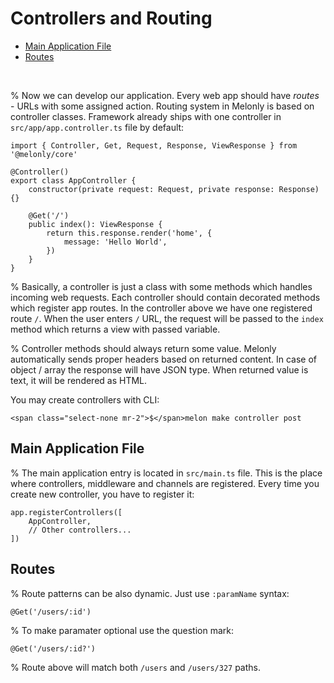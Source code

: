 <!-- omit in toc -->
# Controllers and Routing

- [Main Application File](#main-application-file)
- [Routes](#routes)

<br>

% Now we can develop our application. Every web app should have *routes* - URLs with some assigned action. Routing system in Melonly is based on controller classes. Framework already ships with one controller in `src/app/app.controller.ts` file by default:

```
import { Controller, Get, Request, Response, ViewResponse } from '@melonly/core'

@Controller()
export class AppController {
    constructor(private request: Request, private response: Response) {}

    @Get('/')
    public index(): ViewResponse {
        return this.response.render('home', {
            message: 'Hello World',
        })
    }
}
```

% Basically, a controller is just a class with some methods which handles incoming web requests. Each controller should contain decorated methods which register app routes. In the controller above we have one registered route `/`. When the user enters `/` URL, the request will be passed to the `index` method which returns a view with passed variable.

% Controller methods should always return some value. Melonly automatically sends proper headers based on returned content. In case of object / array the response will have JSON type. When returned value is text, it will be rendered as HTML.

You may create controllers with CLI:

```
<span class="select-none mr-2">$</span>melon make controller post
```


## Main Application File

% The main application entry is located in `src/main.ts` file. This is the place where controllers, middleware and channels are registered. Every time you create new controller, you have to register it:

```
app.registerControllers([
    AppController,
    // Other controllers...
])
```


## Routes

% Route patterns can be also dynamic. Just use `:paramName` syntax:

```
@Get('/users/:id')
```

% To make paramater optional use the question mark:

```
@Get('/users/:id?')
```

% Route above will match both `/users` and `/users/327` paths.
